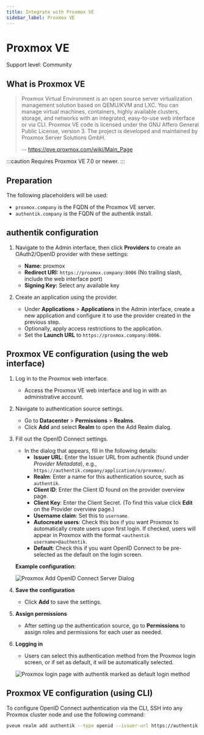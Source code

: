 ```yaml
---
title: Integrate with Proxmox VE
sidebar_label: Proxmox VE
---
```


# Proxmox VE

<span class="badge badge--secondary">Support level: Community</span>

## What is Proxmox VE

> Proxmox Virtual Environment is an open source server virtualization management solution based on QEMU/KVM and LXC. You can manage virtual machines, containers, highly available clusters, storage, and networks with an integrated, easy-to-use web interface or via CLI. Proxmox VE code is licensed under the GNU Affero General Public License, version 3. The project is developed and maintained by Proxmox Server Solutions GmbH.
>
> -- https://pve.proxmox.com/wiki/Main_Page

:::caution
Requires Proxmox VE 7.0 or newer.
:::

## Preparation

The following placeholders will be used:

-   `proxmox.company` is the FQDN of the Proxmox VE server.
-   `authentik.company` is the FQDN of the authentik install.

## authentik configuration

1. Navigate to the Admin interface, then click **Providers** to create an OAuth2/OpenID provider with these settings:

    - **Name:** proxmox
    - **Redirect URI:** `https://proxmox.company:8006` (No trailing slash, include the web interface port)
    - **Signing Key:** Select any available key

2. Create an application using the provider.
    - Under **Applications** > **Applications** in the Admin interface, create a new application and configure it to use the provider created in the previous step.
    - Optionally, apply access restrictions to the application.
    - Set the **Launch URL** to `https://proxmox.company:8006`.

## Proxmox VE configuration (using the web interface) 

1. Log in to the Proxmox web interface.

    - Access the Proxmox VE web interface and log in with an administrative account.

2. Navigate to authentication source settings.

    - Go to **Datacenter** > **Permissions** > **Realms**.
    - Click **Add** and select **Realm** to open the Add Realm dialog.

3. Fill out the OpenID Connect settings.

    - In the dialog that appears, fill in the following details:
        - **Issuer URL**: Enter the Issuer URL from authentik (found under _Provider Metadata_), e.g., `https://authentik.company/application/o/proxmox/`.
        - **Realm**: Enter a name for this authentication source, such as `authentik`.
        - **Client ID**: Enter the Client ID found on the provider overview page.
        - **Client Key**: Enter the Client Secret. (To find this value click **Edit** on the Provider overview page.)
        - **Username claim**: Set this to `username`.
        - **Autocreate users**: Check this box if you want Proxmox to automatically create users upon first login. If checked, users will appear in Proxmox with the format `<authentik username>@authentik`.
        - **Default**: Check this if you want OpenID Connect to be pre-selected as the default on the login screen.

    **Example configuration**:

    ![Proxmox Add OpenID Connect Server Dialog](proxmox-source.png)

4. **Save the configuration**

    - Click **Add** to save the settings.

5. **Assign permissions**

    - After setting up the authentication source, go to **Permissions** to assign roles and permissions for each user as needed.

6. **Logging in**

    - Users can select this authentication method from the Proxmox login screen, or if set as default, it will be automatically selected.

    ![Proxmox login page with authentik marked as default login method](proxmox-login.png)

## Proxmox VE configuration (using CLI)

To configure OpenID Connect authentication via the CLI, SSH into any Proxmox cluster node and use the following command:

```bash
pveum realm add authentik --type openid --issuer-url https://authentik.company/application/o/proxmox/ --client-id xxx --client-key xxx --username-claim username --autocreate 1
```
